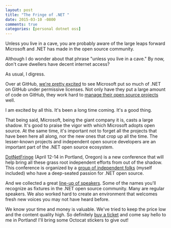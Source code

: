 ```yaml
---
layout: post
title: "The Fringe of .NET "
date: 2015-03-10 -0800
comments: true
categories: [personal dotnet oss]
---
```


Unless you live in a cave, you are probably aware of the large leaps forward Microsoft and .NET has made in the open source community.

Although I do wonder about that phrase "unless you live in a cave." By now, don't cave dwellers have decent internet access?

As usual, I digress.

Over at GitHub, [we're pretty excited](https://github.com/blog/1928-welcome-to-github-net) to see Microsoft put so much of .NET on GitHub under permissive licenses. Not only have they put a large amount of code on GitHub, they work hard to [manage their open source projects](http://blogs.msdn.com/b/dotnet/archive/2015/01/28/net-core-open-source-update.aspx) well.

I am excited by all this. It's been a long time coming. It's a good thing.

That being said, Microsoft, being the giant company it is, casts a large shadow. It's good to praise the vigor with which Microsoft adopts open source. At the same time, it's important not to forget all the projects that have been here all along, nor the new ones that crop up all the time. The lesser-known projects and independent open source developers are an important part of the .NET open source ecosystem.

[DotNetFringe](http://dotnetfringe.org/) (April 12-14 in Portland, Oregon) is a new conference that will help bring all these grass root independent efforts from out of the shadow. This conference is organized by a [group of independent folks](http://dotnetfringe.org/index.html#team) (myself included) who have a deep-seated passion for .NET open source.

And we collected a great [line-up of speakers](http://dotnetfringe.org/index.html#speakers). Some of the names you'll recognize as fixtures in the .NET open source community. Many are regular speakers. We also worked hard to create an environment that welcomes fresh new voices you may not have heard before.

We know your time and money is valuable. We've tried to keep the price low and the content quality high. So definitely [buy a ticket](http://dotnetfringe.org/tickets.html#ticket-types) and come say hello to me in Portland! I'll bring some Octocat stickers to give out!
